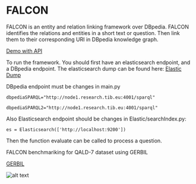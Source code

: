 # FALCON

FALCON is an entity and relation linking framework over DBpedia.
FALCON identifies the relations and entities in a short text or question. Then link them to their corresponding URI in DBpedia knowledge graph.


[Demo with API](https://labs.tib.eu/falcon/)


To run the framework. You should first have an elasticsearch endpoint, and a DBpedia endpoint.
The elasticsearch dump can be found here:
[Elastic Dump](https://drive.google.com/file/d/1z9azmdYgpV-vqlSFBruyAmxQ0FVCpvjg/view?usp=sharing)

DBpedia endpoint must be changes in main.py

`dbpediaSPARQL="http://node1.research.tib.eu:4001/sparql"`

`dbpediaSPARQL2="http://node1.research.tib.eu:4001/sparql"`

Also Elasticsearch endpoint should be changes in Elastic/searchIndex.py:

`es = Elasticsearch(['http://localhost:9200'])`

Then the function evaluate can be called to process a question.

FALCON benchmariking for QALD-7 dataset using GERBIL

[GERBIL](http://gerbil.aksw.org/gerbil/experiment?id=201812110001)


![alt text](https://labs.tib.eu/falcon/static/img/logo.jpg "Logo")



